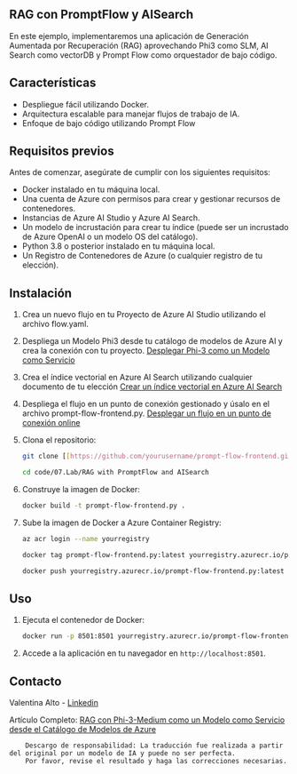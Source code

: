 ## RAG con PromptFlow y AISearch

En este ejemplo, implementaremos una aplicación de Generación Aumentada por Recuperación (RAG) aprovechando Phi3 como SLM, AI Search como vectorDB y Prompt Flow como orquestador de bajo código.

## Características

- Despliegue fácil utilizando Docker.
- Arquitectura escalable para manejar flujos de trabajo de IA.
- Enfoque de bajo código utilizando Prompt Flow

## Requisitos previos

Antes de comenzar, asegúrate de cumplir con los siguientes requisitos:

- Docker instalado en tu máquina local.
- Una cuenta de Azure con permisos para crear y gestionar recursos de contenedores.
- Instancias de Azure AI Studio y Azure AI Search.
- Un modelo de incrustación para crear tu índice (puede ser un incrustado de Azure OpenAI o un modelo OS del catálogo).
- Python 3.8 o posterior instalado en tu máquina local.
- Un Registro de Contenedores de Azure (o cualquier registro de tu elección).

## Instalación

1. Crea un nuevo flujo en tu Proyecto de Azure AI Studio utilizando el archivo flow.yaml.
2. Despliega un Modelo Phi3 desde tu catálogo de modelos de Azure AI y crea la conexión con tu proyecto. [Desplegar Phi-3 como un Modelo como Servicio](https://learn.microsoft.com/azure/machine-learning/how-to-deploy-models-phi-3?view=azureml-api-2&tabs=phi-3-mini)
3. Crea el índice vectorial en Azure AI Search utilizando cualquier documento de tu elección [Crear un índice vectorial en Azure AI Search](https://learn.microsoft.com/azure/search/search-how-to-create-search-index?tabs=portal)
4. Despliega el flujo en un punto de conexión gestionado y úsalo en el archivo prompt-flow-frontend.py. [Desplegar un flujo en un punto de conexión online](https://learn.microsoft.com/azure/ai-studio/how-to/flow-deploy)
5. Clona el repositorio:

    ```sh
    git clone [[https://github.com/yourusername/prompt-flow-frontend.git](https://github.com/microsoft/Phi-3CookBook.git)](https://github.com/microsoft/Phi-3CookBook.git)
    
    cd code/07.Lab/RAG with PromptFlow and AISearch
    ```

6. Construye la imagen de Docker:

    ```sh
    docker build -t prompt-flow-frontend.py .
    ```

7. Sube la imagen de Docker a Azure Container Registry:

    ```sh
    az acr login --name yourregistry
    
    docker tag prompt-flow-frontend.py:latest yourregistry.azurecr.io/prompt-flow-frontend.py:latest
    
    docker push yourregistry.azurecr.io/prompt-flow-frontend.py:latest
    ```

## Uso

1. Ejecuta el contenedor de Docker:

    ```sh
    docker run -p 8501:8501 yourregistry.azurecr.io/prompt-flow-frontend.py:latest
    ```

2. Accede a la aplicación en tu navegador en `http://localhost:8501`.

## Contacto

Valentina Alto - [Linkedin](https://www.linkedin.com/in/valentina-alto-6a0590148/)

Artículo Completo: [RAG con Phi-3-Medium como un Modelo como Servicio desde el Catálogo de Modelos de Azure](https://medium.com/@valentinaalto/rag-with-phi-3-medium-as-a-model-as-a-service-from-azure-model-catalog-62e1411948f3)

        Descargo de responsabilidad: La traducción fue realizada a partir del original por un modelo de IA y puede no ser perfecta. 
        Por favor, revise el resultado y haga las correcciones necesarias.